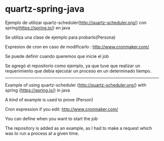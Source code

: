 # quartz-spring-java

Ejemplo de utilizar quartz-scheduler(http://quartz-scheduler.org/) con spring(https://spring.io/) en java

Se utiliza una clase de ejemplo para probarlo(Persona)

Expresion de cron en caso de modificarlo : http://www.cronmaker.com/

Se puede definir cuando queremos que inicie el job

Se agregó el repositorio como ejemplo, ya que tuve que realizar un requerimiento que debia ejecutar un proceso en un determinado tiempo.

-------------

Example of using quartz-scheduler (http://quartz-scheduler.org/) with spring (https://spring.io/) in java

A kind of example is used to prove (Person)

Cron expression if you edit: http://www.cronmaker.com/

You can define when you want to start the job

The repository is added as an example, as I had to make a request which was to run a process at a given time.
